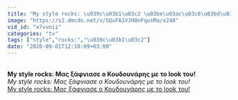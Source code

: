 ```yaml
---
title: "My style rocks: \u039c\u03b1\u03c2 \u03be\u03ac\u03c6\u03bd\u03b9\u03b1\u03c3\u03b5 \u03bf \u039a\u03bf\u03c5\u03b4\u03bf\u03c5\u03bd\u03ac\u03c1\u03b7\u03c2 \u03bc\u03b5 \u03c4\u03bf look \u03c4\u03bf\u03c5!"
image: "https://s2.dmcdn.net/v/SQuFA1VJH8nFqusMa/x240"
vid_id: "x7vvnii"
categories: "tv"
tags: ["style","rocks:","\u039c\u03b1\u03c2"]
date: "2020-09-01T12:10:09+03:00"
---
```

<br><b>My style rocks: Μας ξάφνιασε ο Κουδουνάρης με το look του!</b><br> <i>My style rocks: Μας ξάφνιασε ο Κουδουνάρης με το look του!</i><br> <u>My style rocks: Μας ξάφνιασε ο Κουδουνάρης με το look του!</u>
